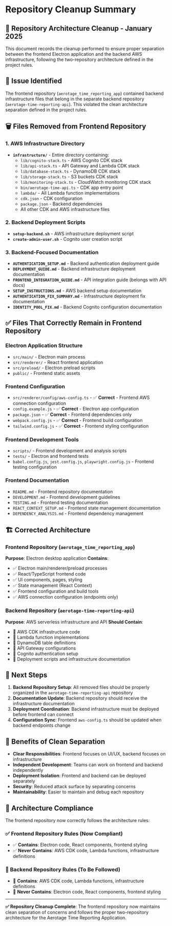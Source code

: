 # Repository Cleanup Summary

## 🧹 **Repository Architecture Cleanup - January 2025**

This document records the cleanup performed to ensure proper separation between the frontend Electron application and the backend AWS infrastructure, following the two-repository architecture defined in the project rules.

## 🚨 **Issue Identified**

The frontend repository (`aerotage_time_reporting_app`) contained backend infrastructure files that belong in the separate backend repository (`aerotage-time-reporting-api`). This violated the clean architecture separation defined in the project rules.

## 🗑️ **Files Removed from Frontend Repository**

### 1. **AWS Infrastructure Directory**
- **`infrastructure/`** - Entire directory containing:
  - `lib/cognito-stack.ts` - AWS Cognito CDK stack
  - `lib/api-stack.ts` - API Gateway and Lambda CDK stack
  - `lib/database-stack.ts` - DynamoDB CDK stack
  - `lib/storage-stack.ts` - S3 buckets CDK stack
  - `lib/monitoring-stack.ts` - CloudWatch monitoring CDK stack
  - `bin/aerotage-time-api.ts` - CDK app entry point
  - `lambda/` - All Lambda function implementations
  - `cdk.json` - CDK configuration
  - `package.json` - Backend dependencies
  - All other CDK and AWS infrastructure files

### 2. **Backend Deployment Scripts**
- **`setup-backend.sh`** - AWS infrastructure deployment script
- **`create-admin-user.sh`** - Cognito user creation script

### 3. **Backend-Focused Documentation**
- **`AUTHENTICATION_SETUP.md`** - Backend authentication deployment guide
- **`DEPLOYMENT_GUIDE.md`** - Backend infrastructure deployment documentation
- **`FRONTEND_INTEGRATION_GUIDE.md`** - API integration guide (belongs with API docs)
- **`SETUP_INSTRUCTIONS.md`** - AWS backend setup documentation
- **`AUTHENTICATION_FIX_SUMMARY.md`** - Infrastructure deployment fix documentation
- **`IDENTITY_POOL_FIX.md`** - Backend Cognito configuration documentation

## ✅ **Files That Correctly Remain in Frontend Repository**

### **Electron Application Structure**
- `src/main/` - Electron main process
- `src/renderer/` - React frontend application
- `src/preload/` - Electron preload scripts
- `public/` - Frontend static assets

### **Frontend Configuration**
- `src/renderer/config/aws-config.ts` - ✅ **Correct** - Frontend AWS connection configuration
- `config.example.js` - ✅ **Correct** - Electron app configuration
- `package.json` - ✅ **Correct** - Frontend dependencies only
- `webpack.config.js` - ✅ **Correct** - Frontend build configuration
- `tailwind.config.js` - ✅ **Correct** - Frontend styling configuration

### **Frontend Development Tools**
- `scripts/` - Frontend development and analysis scripts
- `tests/` - Electron and frontend tests
- `babel.config.js`, `jest.config.js`, `playwright.config.js` - Frontend testing configuration

### **Frontend Documentation**
- `README.md` - Frontend repository documentation
- `DEVELOPMENT.md` - Frontend development guidelines
- `TESTING.md` - Frontend testing documentation
- `REACT_CONTEXT_SETUP.md` - Frontend state management documentation
- `DEPENDENCY_ANALYSIS.md` - Frontend dependency management

## 🏗️ **Corrected Architecture**

### **Frontend Repository (`aerotage_time_reporting_app`)**
**Purpose**: Electron desktop application
**Contains**:
- ✅ Electron main/renderer/preload processes
- ✅ React/TypeScript frontend code
- ✅ UI components, pages, styling
- ✅ State management (React Context)
- ✅ Frontend configuration and build tools
- ✅ AWS connection configuration (endpoints only)

### **Backend Repository (`aerotage-time-reporting-api`)**
**Purpose**: AWS serverless infrastructure and API
**Should Contain**:
- 🚀 AWS CDK infrastructure code
- 🚀 Lambda function implementations
- 🚀 DynamoDB table definitions
- 🚀 API Gateway configurations
- 🚀 Cognito authentication setup
- 🚀 Deployment scripts and infrastructure documentation

## 🔄 **Next Steps**

1. **Backend Repository Setup**: All removed files should be properly organized in the `aerotage-time-reporting-api` repository
2. **Documentation Update**: Backend repository should receive the infrastructure documentation
3. **Deployment Coordination**: Backend infrastructure must be deployed before frontend can connect
4. **Configuration Sync**: Frontend `aws-config.ts` should be updated when backend endpoints change

## 🎯 **Benefits of Clean Separation**

- **Clear Responsibilities**: Frontend focuses on UI/UX, backend focuses on infrastructure
- **Independent Development**: Teams can work on frontend and backend independently
- **Deployment Isolation**: Frontend and backend can be deployed separately
- **Security**: Reduced attack surface by separating concerns
- **Maintainability**: Easier to maintain and debug each repository

## 🚦 **Architecture Compliance**

The frontend repository now correctly follows the architecture rules:

### ✅ **Frontend Repository Rules (Now Compliant)**
- ✅ **Contains**: Electron code, React components, frontend styling
- ✅ **Never Contains**: AWS CDK code, Lambda functions, infrastructure definitions

### 🚀 **Backend Repository Rules (To Be Followed)**
- 🚀 **Contains**: AWS CDK code, Lambda functions, infrastructure definitions
- 🚀 **Never Contains**: Electron code, React components, frontend styling

---

**✅ Repository Cleanup Complete**: The frontend repository now maintains clean separation of concerns and follows the proper two-repository architecture for the Aerotage Time Reporting Application. 